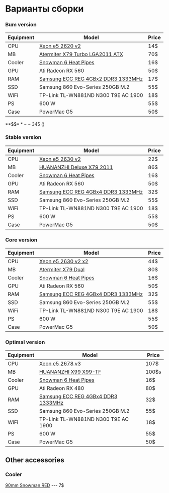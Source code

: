 # Варианты сборки


### Bum version

| Equipment | Model                                                                                                                          | Price | 
|-----------|--------------------------------------------------------------------------------------------------------------------------------|-------|
| CPU       | [Xeon e5 2620 v2](https://aliexpress.ru/item/4000441930672.html?spm=a2g0v.12010615.8148356.13.450d4831UlKGez)                  | 14$   |
| MB        | [Atermiter X79 Turbo LGA2011 ATX](https://aliexpress.ru/item/32941784993.html?spm=a2g0v.12010615.8148356.15.168e13abe4wsaX)    | 70$   |
| Cooler    | [Snowman 6 Heat Pipes](https://aliexpress.ru/item/4000307321126.html?spm=a2g0s.8937460.0.0.436d2e0eFq5EdS)                     | 16$   |
| GPU       | Ati Radeon RX 560                                                                                                              | 50$   |
| RAM       | [Samsung ECC REG 4GBx2 DDR3 1333MHz](https://aliexpress.ru/item/32953007386.html?spm=a2g0v.12010615.8148356.29.168e13abe4wsaX) | 17$   |
| SSD       | Samsung 860 Evo-Series 250GB M.2                                                                                               | 55$   |
| WiFi      | TP-Link TL-WN881ND N300 T9E AC 1900                                                                                            | 18$   |
| PS        | 600 W                                                                                                                          | 55$   |
| Case      | PowerMac G5                                                                                                                    | 50$   |


**$$$** -- 345$ ()

### Stable version


| Equipment | Model                                                                                                                          | Price | 
|-----------|--------------------------------------------------------------------------------------------------------------------------------|-------|
| CPU       | [Xeon e5 2630 v2](https://aliexpress.ru/item/33023780622.html?spm=a2g0v.12010615.8148356.47.168e13abe4wsaX)                    | 22$   |
| MB        | [HUANANZHI Deluxe X79 2011](https://aliexpress.ru/item/32986549474.html?spm=a2g0v.12010615.8148356.5.4f9976d68Vk6Dd)           | 86$   |
| Cooler    | [Snowman 6 Heat Pipes](https://aliexpress.ru/item/4000307321126.html?spm=a2g0s.8937460.0.0.436d2e0eFq5EdS)                     | 16$   |
| GPU       | Ati Radeon RX 560                                                                                                              | 50$   |
| RAM       | [Samsung ECC REG 4GBx4 DDR3 1333MHz](https://aliexpress.ru/item/32953007386.html?spm=a2g0v.12010615.8148356.29.168e13abe4wsaX) | 32$   |
| SSD       | Samsung 860 Evo-Series 250GB M.2                                                                                               | 55$   |
| WiFi      | TP-Link TL-WN881ND N300 T9E AC 1900                                                                                            | 18$   |
| PS        | 600 W                                                                                                                          | 55$   |
| Case      | PowerMac G5                                                                                                                    | 50$   |


### Core version


| Equipment | Model                                                                                                                          | Price | 
|-----------|--------------------------------------------------------------------------------------------------------------------------------|-------|
| CPU       | [Xeon e5 2630 v2 x2](https://aliexpress.ru/item/33023780622.html?spm=a2g0v.12010615.8148356.47.168e13abe4wsaX)                 |  44$  |
| MB        | [Atermiter X79 Dual](https://aliexpress.ru/item/4000037682150.html)                                                            |  80$  |
| Cooler    | [Snowman 6 Heat Pipes](https://aliexpress.ru/item/4000307321126.html?spm=a2g0s.8937460.0.0.436d2e0eFq5EdS)                     |  16$  |
| GPU       | Ati Radeon RX 560                                                                                                              |  50$  |
| RAM       | [Samsung ECC REG 4GBx4 DDR3 1333MHz](https://aliexpress.ru/item/32953007386.html?spm=a2g0v.12010615.8148356.29.168e13abe4wsaX) |  32$  |
| SSD       | Samsung 860 Evo-Series 250GB M.2                                                                                               |  55$  |
| WiFi      | TP-Link TL-WN881ND N300 T9E AC 1900                                                                                            |  18$  |
| PS        | 600 W                                                                                                                          |  55$  |
| Case      | PowerMac G5                                                                                                                    |  50$  |


### Optimal version

| Equipment | Model                                                                                                                          | Price | 
|-----------|--------------------------------------------------------------------------------------------------------------------------------|-------|
| CPU       | [Xeon e5 2678 v3](https://aliexpress.ru/item/4000414556215.html?spm=a2g0v.12010615.8148356.5.450d4831UlKGez)                   | 107$  |
| MB        | [HUANANZHI X99 X99-TF](https://aliexpress.ru/item/4000412355120.html?spm=a2g0v.12010615.8148356.64.450d4831UlKGez)             | 100$s |
| Cooler    | [Snowman 6 Heat Pipes](https://aliexpress.ru/item/4000307321126.html?spm=a2g0s.8937460.0.0.436d2e0eFq5EdS)                     | 16$   |
| GPU       | Ati Radeon RX 480                                                                                                              | 80$   |
| RAM       | [Samsung ECC REG 4GBx4 DDR3 1333MHz](https://aliexpress.ru/item/32953007386.html?spm=a2g0v.12010615.8148356.29.168e13abe4wsaX) | 32$   |
| SSD       | Samsung 860 Evo-Series 250GB M.2                                                                                               | 55$   |
| WiFi      | TP-Link TL-WN881ND N300 T9E AC 1900                                                                                            | 18$   |
| PS        | 600 W                                                                                                                          | 55$   |
| Case      | PowerMac G5                                                                                                                    | 50$   |

## Other accessories

### Cooler

[90mm Snowman RED](https://aliexpress.ru/item/4000588554362.html?spm=a2g0v.12010610.8148356.11.291f6591EH9CVs) --- 7$